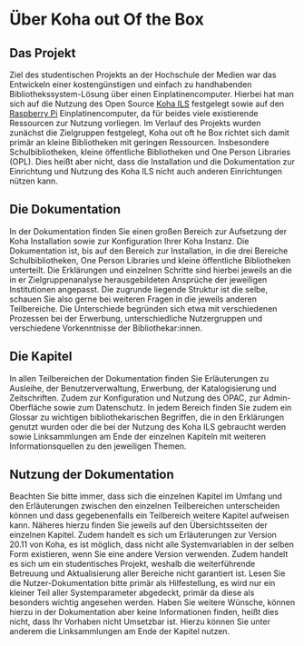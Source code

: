 # Über Koha out Of the Box

## Das Projekt

Ziel des studentischen Projekts an der Hochschule der Medien war das Entwickeln einer kostengünstigen und einfach zu handhabenden Bibliothekssystem-Lösung über einen Einplatinencomputer. Hierbei hat man sich auf die Nutzung des Open Source  [Koha ILS](https://koha-community.org) festgelegt sowie auf den [Raspberry Pi](https://www.raspberrypi.org/) Einplatinencomputer, da für beides viele existierende Ressourcen zur Nutzung vorliegen.
Im Verlauf des Projekts wurden zunächst die Zielgruppen festgelegt, Koha out oft he Box richtet sich damit primär an kleine Bibliotheken mit geringen Ressourcen. Insbesondere Schulbibliotheken, kleine öffentliche Bibliotheken und One Person Libraries (OPL). Dies heißt aber nicht, dass die Installation und die Dokumentation zur Einrichtung und Nutzung des Koha ILS nicht auch anderen Einrichtungen nützen kann.

## Die Dokumentation

In der Dokumentation finden Sie einen großen Bereich zur Aufsetzung der Koha Installation sowie zur Konfiguration Ihrer Koha Instanz. Die Dokumentation ist, bis auf den Bereich zur Installation, in die drei Bereiche Schulbibliotheken, One Person Libraries und kleine öffentliche Bibliotheken unterteilt. Die Erklärungen und einzelnen Schritte sind hierbei jeweils an die in er Zielgruppenanalyse herausgebildeten Ansprüche der jeweiligen Institutionen angepasst. Die zugrunde liegende Struktur ist die selbe, schauen Sie also gerne bei weiteren Fragen in die jeweils anderen Teilbereiche. Die Unterschiede begründen sich etwa mit verschiedenen Prozessen bei der Erwerbung, unterschiedliche Nutzergruppen und verschiedene Vorkenntnisse der Bibliothekar:innen. 

## Die Kapitel

In allen Teilbereichen der Dokumentation finden Sie Erläuterungen zu Ausleihe, der Benutzerverwaltung, Erwerbung, der Katalogisierung und Zeitschriften. Zudem zur Konfiguration und Nutzung des OPAC, zur Admin-Oberfläche sowie zum Datenschutz. 
In jedem Bereich finden Sie zudem ein Glossar zu wichtigen bibliothekarischen Begriffen, die in den Erklärungen genutzt wurden oder die bei der Nutzung des Koha ILS gebraucht werden sowie Linksammlungen am Ende der einzelnen Kapiteln mit weiteren Informationsquellen zu den jeweiligen Themen. 

## Nutzung der Dokumentation

Beachten Sie bitte immer, dass sich die einzelnen Kapitel im Umfang und den Erläuterungen zwischen den einzelnen Teilbereichen unterscheiden können und dass gegebenenfalls ein Teilbereich weitere Kapitel aufweisen kann. Näheres hierzu finden Sie jeweils auf den Übersichtsseiten der einzelnen Kapitel. Zudem handelt es sich um Erläuterungen zur Version 20.11 von Koha, es ist möglich, dass nicht alle Systemvariablen in der selben Form existieren, wenn Sie eine andere Version verwenden. Zudem handelt es sich um ein studentisches Projekt, weshalb die weiterführende Betreuung und Aktualisierung aller Bereiche nicht garantiert ist.
Lesen Sie die Nutzer-Dokumentation bitte primär als Hilfestellung, es wird nur ein kleiner Teil aller Systemparameter abgedeckt, primär da diese als besonders wichtig angesehen werden. Haben Sie weitere Wünsche,  können hierzu in der Dokumentation aber keine Informationen finden, heißt dies nicht, dass Ihr Vorhaben nicht Umsetzbar ist. Hierzu können Sie unter anderem die Linksammlungen am Ende der Kapitel nutzen.
